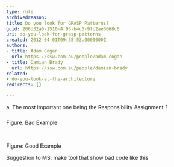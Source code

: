 ```yaml
---
type: rule
archivedreason: 
title: Do you look for GRASP Patterns?
guid: 206d32a0-1510-4f93-b4c5-9fc2ae6068c0
uri: do-you-look-for-grasp-patterns
created: 2012-04-01T09:35:53.0000000Z
authors:
- title: Adam Cogan
  url: https://ssw.com.au/people/adam-cogan
- title: Damian Brady
  url: https://ssw.com.au/people/damian-brady
related:
- do-you-look-at-the-architecture
redirects: []

---
```



<p><span lang="EN-AU">a.<span>&#160;</span></span><span lang="EN-AU">The
most important one being the Responsibility Assignment ?</span></p>
<p><span lang="EN-AU"><img src="/SoftwareDevelopment/RulestobetterArchitectureandCodeReview/PublishingImages/GRASP%20bad%20example.jpg" alt="" style="margin-top&#58;5px;margin-right&#58;5px;margin-bottom&#58;5px;margin-left&#58;5px;" /><br>Figure&#58; Bad Example</span></p>
<p><img src="/SoftwareDevelopment/RulestobetterArchitectureandCodeReview/PublishingImages/GRASP%20good%20example.jpg" alt="" style="margin-top&#58;5px;margin-right&#58;5px;margin-bottom&#58;5px;margin-left&#58;5px;" />&#160;</p>
<p>​​​Figure&#58; Good Example</p>
<p>Suggestion
to MS&#58; make tool that show bad code like this​</p>
<br><excerpt class='endintro'></excerpt><br>



